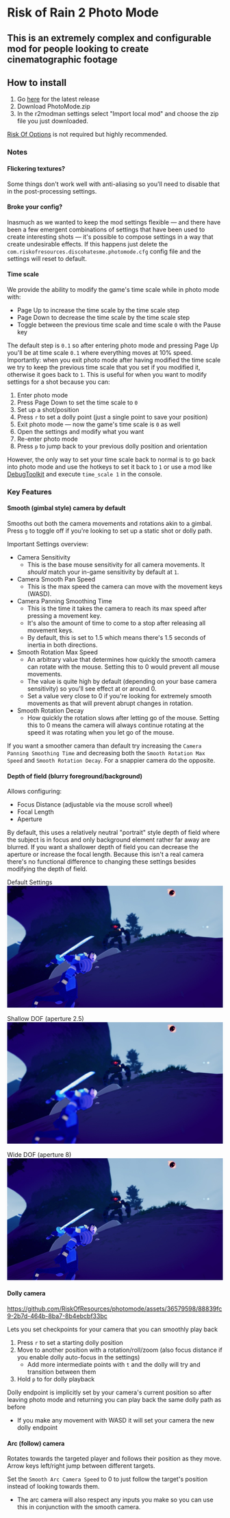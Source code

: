 
# Risk of Rain 2 Photo Mode
## This is an extremely complex and configurable mod for people looking to create cinematographic footage

## How to install
1. Go [here](https://github.com/RiskOfResources/photomode/releases) for the latest release
2. Download PhotoMode.zip
3. In the r2modman settings select "Import local mod" and choose the zip file you just downloaded.

[Risk Of Options](https://thunderstore.io/package/Rune580/Risk_Of_Options/) is not required but highly recommended.

### Notes

#### Flickering textures?
Some things don't work well with anti-aliasing so you'll need to disable that in the post-processing settings.

#### Broke your config?
Inasmuch as we wanted to keep the mod settings flexible — and there have been a few emergent combinations of settings
that have been used to create interesting shots — it's possible to compose settings in a way that create undesirable effects.
If this happens just delete the `com.riskofresources.discohatesme.photomode.cfg` config file and the settings will reset to
default.

#### Time scale
We provide the ability to modify the game's time scale while in photo mode with:
* Page Up to increase the time scale by the time scale step
* Page Down to decrease the time scale by the time scale step
* Toggle between the previous time scale and time scale `0` with the Pause key

The default step is `0.1` so after entering photo mode and pressing Page Up you'll be at time scale `0.1` where everything
moves at 10% speed. Importantly: when you exit photo mode after having modified the time scale we try to keep the previous 
time scale that you set if you modified it, otherwise it goes back to `1`. This is useful for when you want to modify 
settings for a shot because you can:
1. Enter photo mode
2. Press Page Down to set the time scale to `0`
3. Set up a shot/position
4. Press `r` to set a dolly point (just a single point to save your position)
5. Exit photo mode — now the game's time scale is `0` as well
6. Open the settings and modify what you want
7. Re-enter photo mode
8. Press `p` to jump back to your previous dolly position and orientation

However, the only way to set your time scale back to normal is to go back into photo mode and use the hotkeys to set it
back to `1` or use a mod like [DebugToolkit](https://thunderstore.io/package/IHarbHD/DebugToolkit/) and execute `time_scale 1`
in the console.

### Key Features
#### Smooth (gimbal style) camera by default
Smooths out both the camera movements and rotations akin to a gimbal.
Press `g` to toggle off if you're looking to set up a static shot or dolly path.

Important Settings overview:
* Camera Sensitivity
  * This is the base mouse sensitivity for all camera movements. It *should* match your in-game sensitivity by default at `1`.
* Camera Smooth Pan Speed
   * This is the max speed the camera can move with the movement keys (WASD).
* Camera Panning Smoothing Time
  * This is the time it takes the camera to reach its max speed after pressing a movement key.
  * It's also the amount of time to come to a stop after releasing all movement keys.
  * By default, this is set to 1.5 which means there's 1.5 seconds of inertia in both directions.
* Smooth Rotation Max Speed
  * An arbitrary value that determines how quickly the smooth camera can rotate with the mouse. Setting this to 0 would prevent all mouse movements.
  * The value is quite high by default (depending on your base camera sensitivity) so you'll see effect at or around 0.
  * Set a value very close to 0 if you're looking for extremely smooth movements as that will prevent abrupt changes in rotation.
* Smooth Rotation Decay
  * How quickly the rotation slows after letting go of the mouse. Setting this to 0 means the camera will always continue rotating at the speed it was
  rotating when you let go of the mouse.

If you want a smoother camera than default try increasing the `Camera Panning Smoothing Time` and decreasing both the
`Smooth Rotation Max Speed` and `Smooth Rotation Decay`. For a snappier camera do the opposite.

#### Depth of field (blurry foreground/background)
Allows configuring:
* Focus Distance (adjustable via the mouse scroll wheel)
* Focal Length
* Aperture

By default, this uses a relatively neutral "portrait" style depth of field where the subject is in focus and only background
element rather far away are blurred. If you want a shallower depth of field you can decrease the aperture or increase the
focal length. Because this isn't a real camera there's no functional difference to changing these settings besides modifying
the depth of field.

Default Settings
![default settings](media/default.webp)

Shallow DOF (aperture 2.5)
![shallow depth of field](media/shallow-f-2-5.webp)

Wide DOF (aperture 8)
![wide depth of field](media/wide-f-8.webp)
 
#### Dolly camera
https://github.com/RiskOfResources/photomode/assets/36579598/88839fc9-2b7d-464b-8ba7-8b4ebcbf33bc

Lets you set checkpoints for your camera that you can smoothly play back
1. Press `r` to set a starting dolly position
2. Move to another position with a rotation/roll/zoom (also focus distance if you enable dolly auto-focus in the settings)
   * Add more intermediate points with `t` and the dolly will try and transition between them
3. Hold `p` to for dolly playback
 
Dolly endpoint is implicitly set by your camera's current position so after leaving photo mode and returning you can play back the same dolly path as before
* If you make any movement with WASD it will set your camera the new dolly endpoint

#### Arc (follow) camera
Rotates towards the targeted player and follows their position as they move. Arrow keys left/right jump between different targets.

Set the `Smooth Arc Camera Speed` to 0 to just follow the target's position instead of looking towards them.
* The arc camera will also respect any inputs you make so you can use this in conjunction with the smooth camera.
